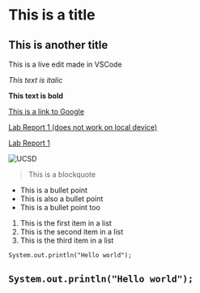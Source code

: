 # This is a title
## This is another title

This is a live edit made in VSCode

*This text is italic*

**This text is bold**

[This is a link to Google](https://google.com)

[Lab Report 1 (does not work on local device)](lab-report-1-week-2.html)

[Lab Report 1](https://mwchen25.github.io//cse15l-lab-reports/lab-report-1-week-2.html)

![UCSD](https://www.prepbaseballreport.com/media/school_logos/thumbs/1611_thumb.jpg)

> This is a blockquote

* This is a bullet point
* This is also a bullet point
* This is a bullet point too

1. This is the first item in a list
2. This is the second item in a list
3. This is the third item in a list


`System.out.println("Hello world");`

```System.out.println("Hello world");```
---
